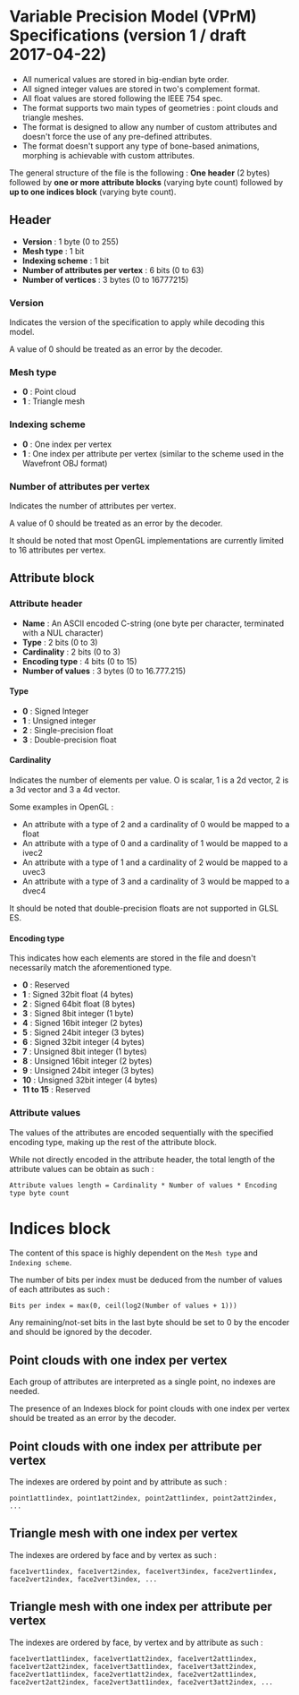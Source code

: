 
# Variable Precision Model (VPrM) Specifications (version 1 / draft 2017-04-22)

 * All numerical values are stored in big-endian byte order.
 * All signed integer values are stored in two's complement format.
 * All float values are stored following the IEEE 754 spec.
 * The format supports two main types of geometries : point clouds and triangle meshes.
 * The format is designed to allow any number of custom attributes and doesn't force the use of any pre-defined attributes.
 * The format doesn't support any type of bone-based animations, morphing is achievable with custom attributes.

The general structure of the file is the following : **One header** (2 bytes) followed by **one or more attribute blocks** (varying byte count) followed by **up to one indices block** (varying byte count).




## Header

 * **Version** : 1 byte (0 to 255)
 * **Mesh type** : 1 bit
 * **Indexing scheme** : 1 bit
 * **Number of attributes per vertex** : 6 bits (0 to 63)
 * **Number of vertices** : 3 bytes (0 to 16777215)

### Version

Indicates the version of the specification to apply while decoding this model.

A value of 0 should be treated as an error by the decoder.

### Mesh type

 * **0** : Point cloud
 * **1** : Triangle mesh

### Indexing scheme

 * **0** : One index per vertex
 * **1** : One index per attribute per vertex (similar to the scheme used in the Wavefront OBJ format)

### Number of attributes per vertex

Indicates the number of attributes per vertex.

A value of 0 should be treated as an error by the decoder.

It should be noted that most OpenGL implementations are currently limited to 16 attributes per vertex.




## Attribute block

### Attribute header

 * **Name** : An ASCII encoded C-string (one byte per character, terminated with a NUL character)
 * **Type** : 2 bits (0 to 3)
 * **Cardinality** : 2 bits (0 to 3)
 * **Encoding type** : 4 bits (0 to 15)
 * **Number of values** : 3 bytes (0 to 16.777.215)

#### Type

 * **0** : Signed Integer
 * **1** : Unsigned integer
 * **2** : Single-precision float
 * **3** : Double-precision float

#### Cardinality

Indicates the number of elements per value. O is scalar, 1 is a 2d vector, 2 is a 3d vector and 3 a 4d vector.

Some examples in OpenGL :

 * An attribute with a type of 2 and a cardinality of 0 would be mapped to a float
 * An attribute with a type of 0 and a cardinality of 1 would be mapped to a ivec2
 * An attribute with a type of 1 and a cardinality of 2 would be mapped to a uvec3
 * An attribute with a type of 3 and a cardinality of 3 would be mapped to a dvec4

It should be noted that double-precision floats are not supported in GLSL ES.

#### Encoding type

This indicates how each elements are stored in the file and doesn't necessarily match the aforementioned type.

 * **0** : Reserved
 * **1** : Signed 32bit float (4 bytes)
 * **2** : Signed 64bit float (8 bytes)
 * **3** : Signed 8bit integer (1 byte)
 * **4** : Signed 16bit integer (2 bytes)
 * **5** : Signed 24bit integer (3 bytes)
 * **6** : Signed 32bit integer (4 bytes)
 * **7** : Unsigned 8bit integer (1 bytes)
 * **8** : Unsigned 16bit integer (2 bytes)
 * **9** : Unsigned 24bit integer (3 bytes)
 * **10** : Unsigned 32bit integer (4 bytes)
 * **11 to 15** : Reserved

### Attribute values

The values of the attributes are encoded sequentially with the specified encoding type, making up the rest of the attribute block.

While not directly encoded in the attribute header, the total length of the attribute values can be obtain as such :

`Attribute values length = Cardinality * Number of values * Encoding type byte count`




# Indices block

The content of this space is highly dependent on the `Mesh type` and `Indexing scheme`.

The number of bits per index must be deduced from the number of values of each attributes as such :

`Bits per index = max(0, ceil(log2(Number of values + 1)))`

Any remaining/not-set bits in the last byte should be set to 0 by the encoder and should be ignored by the decoder.

## Point clouds with one index per vertex

Each group of attributes are interpreted as a single point, no indexes are needed.

The presence of an Indexes block for point clouds with one index per vertex should be treated as an error by the decoder.

## Point clouds with one index per attribute per vertex

The indexes are ordered by point and by attribute as such :

```
point1att1index, point1att2index, point2att1index, point2att2index, ...
```

## Triangle mesh with one index per vertex

The indexes are ordered by face and by vertex as such :

```
face1vert1index, face1vert2index, face1vert3index, face2vert1index, face2vert2index, face2vert3index, ...
```

## Triangle mesh with one index per attribute per vertex

The indexes are ordered by face, by vertex and by attribute as such :

```
face1vert1att1index, face1vert1att2index, face1vert2att1index, face1vert2att2index, face1vert3att1index, face1vert3att2index,
face2vert1att1index, face2vert1att2index, face2vert2att1index, face2vert2att2index, face2vert3att1index, face2vert3att2index, ...
```
